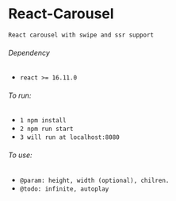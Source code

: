 # React-Carousel
`React carousel with swipe and ssr support`

###### Dependency
* `react >= 16.11.0`

###### To run: 
* `1 npm install`
* `2 npm run start` 
* `3 will run at localhost:8080`

###### To use: 
* `@param: height, width (optional), chilren.`
* `@todo: infinite, autoplay`
